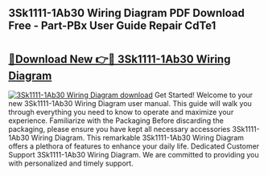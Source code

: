 ## 3Sk1111-1Ab30 Wiring Diagram PDF Download Free - Part-PBx User Guide Repair CdTe1

# <h2><a href="http://dfl4bx.blite.top/?on=3Sk1111-1Ab30+Wiring+Diagram">🔗Download New 👉🔴 3Sk1111-1Ab30 Wiring Diagram</a></h2>

[![3Sk1111-1Ab30 Wiring Diagram download](https://i.imgur.com/lujVjoI.png)](http://dfl4bx.blite.top/?on=3Sk1111-1Ab30+Wiring+Diagram)
Get Started! Welcome to your new 3Sk1111-1Ab30 Wiring Diagram user manual. This guide will walk you through everything you need to know to operate and maximize your experience. Familiarize with the Packaging Before discarding the packaging, please ensure you have kept all necessary accessories 3Sk1111-1Ab30 Wiring Diagram. This remarkable 3Sk1111-1Ab30 Wiring Diagram offers a plethora of features to enhance your daily life. Dedicated Customer Support 3Sk1111-1Ab30 Wiring Diagram. We are committed to providing you with personalized and timely support.
